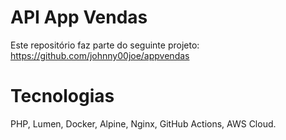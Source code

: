 # API App Vendas

Este repositório faz parte do seguinte projeto: https://github.com/johnny00joe/appvendas

# Tecnologias

PHP, Lumen, Docker, Alpine, Nginx, GitHub Actions, AWS Cloud.
